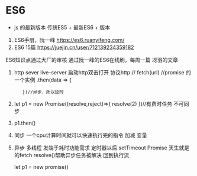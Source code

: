 # ES6
 - js 的最新版本
 传统ES5 + 最新ES6 + 版本
 1. ES6手册，阮一峰
 https://es6.ruanyifeng.com/
 2. ES6 15篇 
 https://juejin.cn/user/712139234359182

 ES6知识点通过大厂的审核
 通过阮一峰的ES6在线刷，每周一篇
 冴羽的文章
  1. http sever 
        live-server 启动http双击打开
        协议http://
        fetch(url) //promise 的一个实例
            .then(data => {

            })//异步，所以延时
  2. let p1 = new Promise((resolve,reject)=>{
      resolve(2)
  })//有费时任务 不可同步
  3. p1.then()
  4. 同步
     一个cpu计算时间就可以快速执行完的指令
     加减 变量 
  5. 异步 多线程
     发端于耗时功能需求
     定时器以后 setTimeout
     Promise 天生就是的fetch
     resolve()帮助异步任务被解决
     回到执行流

     let p1 = new promise()
     